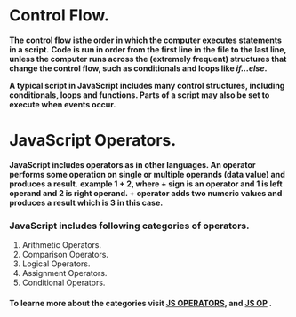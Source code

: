 # Control Flow.
**The control flow isthe order in which the computer executes statements in a script.**
**Code is run in order from the first line in the file to the last line, unless the computer runs across the (extremely frequent) structures that change the control flow, such as conditionals and loops like _if...else_.**

**A typical script in JavaScript includes many control structures, including conditionals, loops and functions. Parts of a script may also be set to execute when events occur.**

# JavaScript Operators.
**JavaScript includes operators as in other languages. An operator performs some operation on single or multiple operands (data value) and produces a result.**
**example 1 + 2, where + sign is an operator and 1 is left operand and 2 is right operand. + operator adds two numeric values and produces a result which is 3 in this case.**

### JavaScript includes following categories of operators.
1. Arithmetic Operators.
2. Comparison Operators.
3. Logical Operators.
4. Assignment Operators.
5. Conditional Operators.

#### To learne more about the categories  visit [JS OPERATORS](https://developer.mozilla.org/en-US/docs/Web/JavaScript/Guide/Expressions_and_Operators), and [JS OP](https://www.w3schools.com/js/js_operators.asp) .
